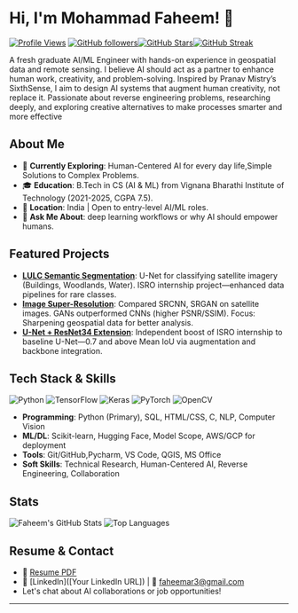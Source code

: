 
# Hi, I'm Mohammad Faheem! 👋

[![Profile Views](https://komarev.com/ghpvc/?username=Faheem-02&label=Views&color=blue)]() [![GitHub followers](https://img.shields.io/github/followers/Faheem-02?style=social)](https://github.com/Faheem-02?tab=followers)[![GitHub Stars](https://img.shields.io/github/stars/Faheem-02?style=social)](https://github.com/Faheem-02?tab=repositories)[![GitHub Streak](https://github-readme-streak-stats-eight.vercel.app?user=YOUR_USERNAME&theme=radical&hide_border=true)](https://github.com/DenverCoder1/github-readme-streak-stats)

A fresh graduate AI/ML Engineer with hands-on experience in geospatial data and remote sensing. I believe AI should act as a partner to enhance human work, creativity, and problem-solving. Inspired by Pranav Mistry’s SixthSense, I aim to design AI systems that augment human creativity, not replace it. Passionate about reverse engineering problems, researching deeply, and exploring creative alternatives to make processes smarter and more effective

## About Me
- 🌱 **Currently Exploring**: Human-Centered AI for every day life,Simple Solutions to Complex Problems.
- 🎓 **Education**: B.Tech in CS (AI & ML) from Vignana Bharathi Institute of Technology (2021-2025, CGPA 7.5).
- 📍 **Location**:  India | Open to entry-level AI/ML roles.
- 💬 **Ask Me About**:  deep learning workflows or why AI should empower humans.

## Featured Projects
- **[LULC Semantic Segmentation](https://github.com/Faheem-02/LULC-Classification-U-Net-ResNet34)**: U-Net for classifying satellite imagery (Buildings, Woodlands, Water).  ISRO internship project—enhanced data pipelines for rare classes.
- **[Image Super-Resolution](https://github.com/Faheem-02/Comparative-Study-of-Deep-Learning-Models-for-Image-Super-Resolution)**: Compared SRCNN, SRGAN on satellite images. GANs outperformed CNNs (higher PSNR/SSIM). Focus: Sharpening geospatial data for better analysis.
- **[U-Net + ResNet34 Extension](https://github.com/Faheem-02/LULC-Classification-U-Net-ResNet34)**: Independent boost of ISRO internship to baseline U-Net—0.7 and above Mean IoU via augmentation and backbone integration.

## Tech Stack & Skills
![Python](https://img.shields.io/badge/Python-Primary-blue?logo=python) ![TensorFlow](https://img.shields.io/badge/TensorFlow-FF6F00?logo=tensorflow&logoColor=white) ![Keras](https://img.shields.io/badge/Keras-D00000?logo=keras&logoColor=white) ![PyTorch](https://img.shields.io/badge/PyTorch-EE4C2C?logo=pytorch&logoColor=white) ![OpenCV](https://img.shields.io/badge/OpenCV-5C3EE8?logo=opencv&logoColor=white)

- **Programming**: Python (Primary), SQL, HTML/CSS, C, NLP, Computer Vision
- **ML/DL**: Scikit-learn, Hugging Face, Model Scope, AWS/GCP for deployment
- **Tools**: Git/GitHub,Pycharm, VS Code, QGIS, MS Office
- **Soft Skills**: Technical Research, Human-Centered AI, Reverse Engineering, Collaboration

## Stats
![Faheem's GitHub Stats](https://github-readme-stats.vercel.app/api?username=Faheem-02&theme=radical&show_icons=true&hide_border=true)
![Top Languages](https://github-readme-stats.vercel.app/api/top-langs/?username=Faheem-02&theme=radical&layout=compact&hide_border=true)


## Resume & Contact
- 📄 [Resume PDF](docs/Faheem_Resume.pdf)
- 🔗 [LinkedIn]([Your LinkedIn URL]) | 📧 faheemar3@gmail.com 
- Let's chat about AI collaborations or job opportunities!

---


